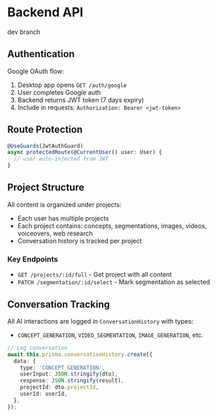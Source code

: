 # Backend API
dev branch
## Authentication

Google OAuth flow:

1. Desktop app opens `GET /auth/google`
2. User completes Google auth
3. Backend returns JWT token (7 days expiry)
4. Include in requests: `Authorization: Bearer <jwt-token>`

## Route Protection

```typescript
@UseGuards(JwtAuthGuard)
async protectedRoute(@CurrentUser() user: User) {
  // user auto-injected from JWT
}
```

## Project Structure

All content is organized under projects:

- Each user has multiple projects
- Each project contains: concepts, segmentations, images, videos, voiceovers, web research
- Conversation history is tracked per project

### Key Endpoints

- `GET /projects/:id/full` - Get project with all content
- `PATCH /segmentation/:id/select` - Mark segmentation as selected

## Conversation Tracking

All AI interactions are logged in `ConversationHistory` with types:

- `CONCEPT_GENERATION`, `VIDEO_SEGMENTATION`, `IMAGE_GENERATION`, etc.

```typescript
// Log conversation
await this.prisma.conversationHistory.create({
  data: {
    type: 'CONCEPT_GENERATION',
    userInput: JSON.stringify(dto),
    response: JSON.stringify(result),
    projectId: dto.projectId,
    userId: userId,
  },
});
```
